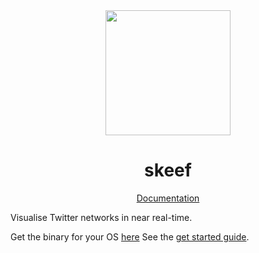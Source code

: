 <div align="center">

<img src="https://skeef.io/img/skeef.png" height="200px" />

# skeef

[Documentation](skeef.io/)

</div>

Visualise Twitter networks in near real-time.

Get the binary for your OS 
[here](https://github.com/devOpifex/skeef/tree/master/bin)
See the [get started guide](https://skeef.io/docs/run).
